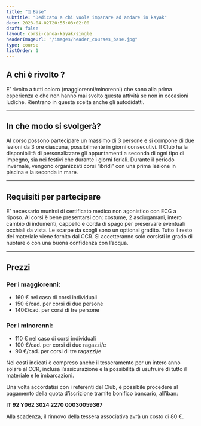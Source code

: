 ```yaml
---
title: "🔰 Base"
subtitle: "Dedicato a chi vuole imparare ad andare in kayak"
date: 2023-04-02T20:55:03+02:00
draft: false
layout: corsi-canoa-kayak/single
headerImageUrl: "/images/header_courses_base.jpg"
type: course
listOrder: 1
---
```


## A chi è rivolto ?
E’ rivolto a tutti coloro (maggiorenni/minorenni) che sono alla prima esperienza e che non hanno mai svolto questa attività se non in occasioni ludiche. Rientrano in questa scelta anche gli autodidatti.

---

## In che modo si svolgerà?
Al corso possono partecipare un massimo di 3 persone e si compone di due lezioni da 3 ore ciascuna, possibilmente in giorni consecutivi. Il Club ha la disponibilità di personalizzare gli appuntamenti a seconda di ogni tipo di impegno, sia nei festivi che durante i giorni feriali. Durante il periodo invernale, vengono organizzati corsi “ibridi” con una prima lezione in piscina e la seconda in mare.

---

## Requisiti per partecipare
E’ necessario munirsi di certificato medico non agonistico con ECG a riposo. Ai corsi è bene presentarsi con: costume, 2 asciugamani, intero cambio di indumenti, cappello e corda di spago per preservare eventuali occhiali da vista. Le scarpe da scogli sono un optional gradito. Tutto il resto del materiale viene fornito dal CCR. Si accetteranno solo corsisti in grado di nuotare o con una buona confidenza con l’acqua.

---

## Prezzi

### Per i maggiorenni:
* 160 € nel caso di corsi individuali
* 150 €/cad. per corsi di due persone
* 140€/cad. per corsi di tre persone

### Per i minorenni:
* 110 € nel caso di corsi individuali
* 100 €/cad. per corsi di due ragazzi/e
* 90 €/cad. per corsi di tre ragazzi/e

Nei costi indicati è compreso anche il tesseramento per un intero anno solare al CCR, inclusa l’assicurazione e la
possibilità di usufruire di tutto il materiale e le imbarcazioni.

Una volta accordatisi con i referenti del Club, è possibile procedere al pagamento della quota d’iscrizione tramite bonifico bancario, all’iban:

**IT 92 Y062 3024 2270 00030059367**

Alla scadenza, il rinnovo della tessera associativa avrà un costo di 80 €.
